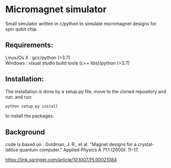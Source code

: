# Micromagnet simulator
Small simulator written in c/python to simulate micromagnet designs for spin qubit chip.


## Requirements:
Linux/Os X : gcc/python (>3.7)
<br/>
Windows : visual studio build tools (c++ libs)/python (>3.7)

## Installation:
The installation is done by a setup.py file, move to the cloned repository and run:
and run:
```bash
python setup.py install
```
to install the packages.

## Background
code is based on :
Goldman, J. R., et al. "Magnet designs for a crystal-lattice quantum computer." Applied Physics A 71.1 (2000): 11-17.

https://link.springer.com/article/10.1007/PL00021084
